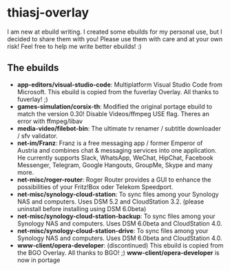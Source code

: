 thiasj-overlay
============

I am new at ebuild writing. I created some ebuilds for my personal use, but I decided to share them with you!
Please use them with care and at your own risk! Feel free to help me write better ebuilds! :)

The ebuilds
-----------------

* **app-editors/visual-studio-code**: Multiplatform Visual Studio Code from Microsoft. This ebuild is copied from the fuverlay Overlay. All thanks to fuverlay! ;)
* **games-simulation/corsix-th**: Modified the original portage ebuild to match the version 0.30! Disable Videos/ffmpeg USE flag. 
Theres an error with ffmpeg/libav
* **media-video/filebot-bin**: The ultimate tv renamer / subtitle downloader / sfv validator.
* **net-im/Franz**: Franz is a free messaging app / former Emperor of Austria and combines chat & messaging services into one application. He currently supports Slack, WhatsApp, WeChat, HipChat, Facebook 
Messenger, Telegram, Google Hangouts, GroupMe, Skype and many more.
* **net-misc/roger-router**: Roger Router provides a GUI to enhance the possibilities of your Fritz!Box oder Telekom Speedport.
* **net-misc/synology-cloud-station**: To sync files among your Synology NAS and computers. Uses DSM 5.2 and CloudStation 3.2. (please uninstall before installing using DSM 6.0beta)
* **net-misc/synology-cloud-station-backup**: To sync files among your Synology NAS and computers. Uses DSM 6.0beta and CloudStation 4.0.
* **net-misc/synology-cloud-station-drive**: To sync files among your Synology NAS and computers. Uses DSM 6.0beta and CloudStation 4.0.
* **www-client/opera-developer**: (discontinued) This ebuild is copied from the BGO Overlay. All thanks to BGO! ;) **www-client/opera-developer** is now in portage
